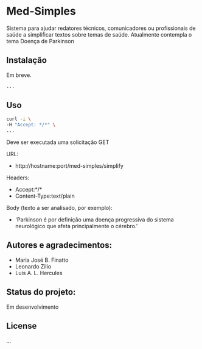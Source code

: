 # Med-Simples

Sistema para ajudar redatores técnicos, comunicadores ou profissionais de saúde a simplificar textos sobre temas de saúde. Atualmente contempla o tema Doença de Parkinson

## Instalação

Em breve.

```bash
...
```

## Uso

```bash
curl -i \
-H "Accept: */*" \
...
```
Deve ser executada uma solicitação GET

URL:
- http://hostname:port/med-simples/simplify

Headers:
- Accept:\*/\*
- Content-Type:text/plain

Body (texto a ser analisado, por exemplo):
- 'Parkinson é por definição uma doença progressiva do sistema neurológico que afeta principalmente o cérebro.'

## Autores e agradecimentos:
- Maria José B. Finatto
- Leonardo Zilio
- Luis A. L. Hercules

## Status do projeto:
Em desenvolvimento

## License
...